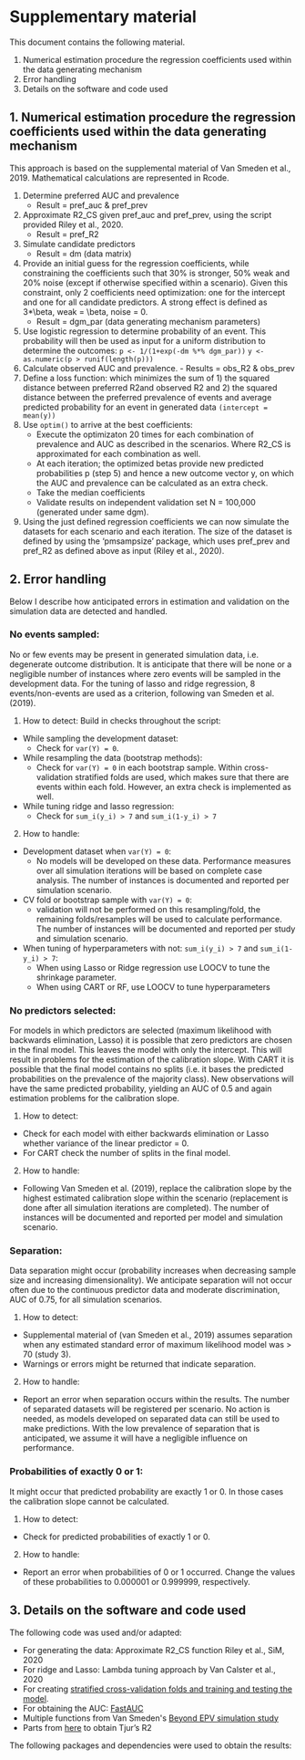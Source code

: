 # Supplementary material
This document contains the following material.
1. Numerical estimation procedure the regression coefficients
used within the data generating mechanism
2. Error handling
3. Details on the software and code used

## 1. Numerical estimation procedure the regression coefficients used within the data generating mechanism
This approach is based on the supplemental material of Van Smeden et al., 2019.
Mathematical calculations are represented in Rcode.
1.	Determine preferred AUC and prevalence
    -  Result	= pref_auc \& pref_prev
2.	Approximate R2_CS  given pref_auc and pref_prev, using the script provided Riley et al., 2020.
    -  Result = pref_R2
3.	Simulate candidate predictors
    -	 Result	= dm (data matrix)
4.	Provide an initial guess for the regression coefficients,
while constraining the coefficients such that 30% is stronger, 50% weak and
20% noise (except if otherwise specified within a scenario). Given this
constraint, only 2 coefficients need optimization: one for the intercept and one
 for all candidate predictors. A strong effect is defined as 3*\beta, weak = \beta,
noise = 0.
    - Result 	= dgm_par (data generating mechanism parameters)
5.	Use logistic regression to determine probability of an event.
This probability will then be used as input for a uniform distribution to
determine the outcomes:
`p <- 1/(1+exp(-dm %*% dgm_par))`
`y <- as.numeric(p > runif(length(p)))`
6.	 Calculate observed AUC and prevalence.
    -  Results = obs_R2 \& obs_prev
7.	Define a loss function: which minimizes the sum of 1) the squared distance
    between preferred R2and observed R2 and 2) the squared distance between
    the preferred prevalence of events and average predicted probability for an
    event in generated data `(intercept = mean(y))`
8.	Use `optim()` to arrive at the best coefficients:
     - Execute the optimizaton 20 times for each combination of prevalence and AUC
   as described in the scenarios. Where R2_CS is approximated for each
   combination as well.
     - At each iteration; the optimized betas provide new predicted probabilities p
   (step 5) and hence a new outcome vector y, on which the AUC and prevalence
   can be calculated as an extra check.
     - Take the median coefficients
     - Validate results on independent validation set N = 100,000
   (generated under same dgm).
9.	Using the just defined regression coefficients we can now simulate the
datasets for each scenario and each iteration. The size of the dataset is
defined by using the ‘pmsampsize’ package, which uses pref_prev and pref_R2 as
defined above as input (Riley et al., 2020).

## 2. Error handling
Below I describe how anticipated errors in estimation and validation on the
simulation data are detected and handled.

### No events sampled:
No or few events may be present in generated simulation data, i.e. degenerate
outcome distribution. It is anticipate that there will be none or a negligible
number of instances where zero events will be sampled in the development data.
For the tuning of lasso and ridge regression, 8 events/non-events are used as a
criterion, following van Smeden et al. (2019).
1. How to detect: Build in checks throughout the script:
  - While sampling the development dataset:
      - Check for `var(Y) = 0`.
  - While resampling the data (bootstrap methods):
      - Check for `var(Y) = 0` in each bootstrap sample. Within cross-validation 
      stratified folds are used, which makes sure that there are events within
      each fold. However, an extra check is implemented as well.
  -  While tuning ridge and lasso regression:
      - Check for `sum_i(y_i) > 7` and `sum_i(1-y_i) > 7`

2. How to handle:
  - Development dataset when `var(Y) = 0`:
     - No models will be developed on these data. Performance measures over all
     simulation iterations will be based on complete case analysis. The number of
     instances is documented and reported per simulation scenario.
  - CV fold or bootstrap sample with `var(Y) = 0`:
     - validation will not be performed on this resampling/fold, the remaining
    folds/resamples will be used to calculate performance. The number of
    instances will be documented and reported per study and simulation scenario.
  - When tuning of hyperparameters with not: `sum_i(y_i) > 7` and
      `sum_i(1-y_i) > 7`:
     - When using Lasso or Ridge regression use LOOCV to tune the shrinkage parameter.
     - When using CART or RF, use LOOCV to tune hyperparameters

### No predictors selected:
For models in which predictors are selected (maximum likelihood with backwards
  elimination, Lasso) it is possible that zero predictors are chosen in the
  final model. This leaves the model with only the intercept. This will result
  in problems for the estimation of the calibration slope. With CART it is
  possible that the final model contains no splits (i.e. it bases the predicted
    probabilities on the prevalence of the majority class). New observations
    will have the same predicted probability, yielding an AUC of 0.5 and again
    estimation problems for the calibration slope.
1.	How to detect:
  - Check for each model with either backwards elimination or Lasso whether
    variance of the linear predictor = 0.
  - For CART check the number of splits in the final model.
2.	How to handle:
  - Following Van Smeden et al. (2019), replace the calibration slope by the
    highest estimated calibration slope within the scenario (replacement is
    done after all simulation iterations are completed). The number of instances
    will be documented and reported per model and simulation scenario.

### Separation:
Data separation might occur (probability increases when decreasing sample size
  and increasing dimensionality). We anticipate separation will not occur often
  due to the continuous predictor data and moderate discrimination, AUC of 0.75,
  for all simulation scenarios.
1.	How to detect:
  - Supplemental material of (van Smeden et al., 2019) assumes separation when
    any estimated standard error of maximum likelihood model was > 70 (study 3).
  - Warnings or errors might be returned that indicate separation.
2.	How to handle:
  - Report an error when separation occurs within the results. The number of
    separated datasets will be registered per scenario. No action is needed, as
    models developed on separated data can still be used to make predictions.
    With the low prevalence of separation that is anticipated, we assume it will
    have a negligible influence on performance.

### Probabilities of exactly 0 or 1:
It might occur that predicted probability are exactly 1 or 0. In those cases the
 calibration slope cannot be calculated.
1.	How to detect:
  - Check for predicted probabilities of exactly 1 or 0.
2. How to handle:
  - Report an error when probabilities of 0 or 1 occurred. Change the values
    of these probabilities to 0.000001 or 0.999999, respectively.

## 3. Details on the software and code used
The following code was used and/or adapted:
-	For generating the data: Approximate R2_CS function Riley et al., SiM, 2020
-	For ridge and Lasso: Lambda tuning approach by Van Calster et al., 2020
-	For creating [stratified cross-validation folds and training and testing the model](https://github.com/ledell/cvAUC). 
-	For obtaining the AUC: [FastAUC](https://gist.github.com/traversc/1446ebe1dcc2d84bccdca781d4f1fa2a)
-	Multiple functions from Van Smeden's [Beyond EPV simulation study](https://github.com/MvanSmeden/Beyond-EPV)
-	Parts from [here](https://github.com/easystats/performance/blob/master/R/r2_tjur.R) to obtain Tjur’s R2 

The following packages and dependencies were used to obtain the results:
